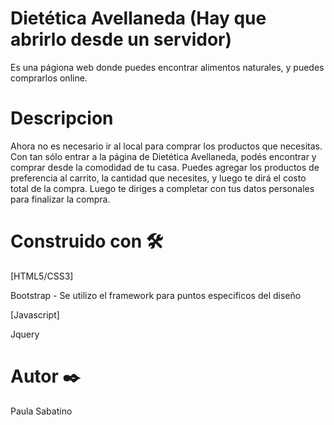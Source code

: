 # Dietética Avellaneda (Hay que abrirlo desde un servidor)

Es una págiona web donde puedes encontrar alimentos naturales, y puedes comprarlos online.

# Descripcion
Ahora no es necesario ir al local para comprar los productos que necesitas. Con tan sólo entrar a la página de Dietética Avellaneda, podés encontrar y comprar desde la comodidad de tu casa. Puedes agregar los productos de preferencia al carrito, la cantidad que necesites, y luego te dirá el costo total de la compra. Luego te diriges a completar con tus datos personales para finalizar la compra.

# Construido con 🛠️
[HTML5/CSS3]

Bootstrap - Se utilizo el framework para puntos especificos del diseño

[Javascript]

Jquery

# Autor ✒️
Paula Sabatino
